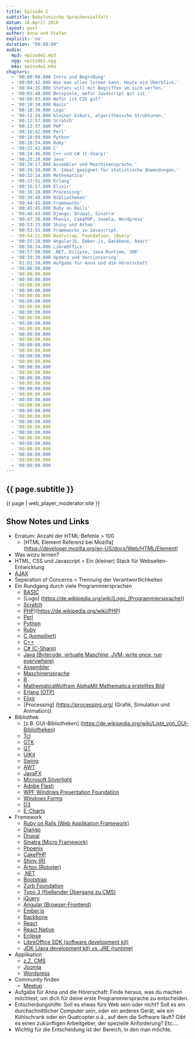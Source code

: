 ```yaml
---
title: Episode 2
subtitle: Babylonische Sprachenvielfalt
datum: 18.April 2016
layout: post
author: Anna und Stefan
explicit: 'no'
duration: "00:00:00"
audio:
  mp3: episode2.mp3
  ogg: episode2.ogg
  m4a: episode2.m4a
chapters:
  - '00:00:00.000 Intro und Begrüßung'
  - '00:00:42.000 Was man alles lernen kann. Heute ein Überblick.'
  - '00:04:35.000 Stefans will mit Begriffen um sich werfen.'
  - '00:05:40.000 Beispiele, wofür Javascript gut ist.'
  - '00:08:03.000 Wofür ist CSS gut?'
  - '00:10:10.000 Basic'
  - '00:10:30.000 Logo'
  - '00:11:24.000 Kleiner Exkurs, algorithmische Strukturen.'
  - '00:12:57.000 Scratch'
  - '00:13:37.000 PHP'
  - '00:16:42.000 Perl'
  - '00:18:09.000 Python'
  - '00:20:54.000 Ruby'
  - '00:22:42.000 C'
  - '00:24:46.000 C++ und C# (C-Sharp)'
  - '00:25:28.000 Java'
  - '00:29:17.000 Assembler und Maschinensprache.'
  - '00:30:50.000 R. Ideal geeignet für statistische Anwendungen.'
  - '00:32:14.000 Mathematica'
  - '00:33:51.000 Erlang'
  - '00:36:57.000 Elixir'
  - '00:38:28.000 Processing'
  - '00:39:40.000 Bibliotheken'
  - '00:44:45.000 Frameworks'
  - '00:45:45.000 Ruby on Rails'
  - '00:46:43.000 Django, Drupal, Sinatra'
  - '00:47:38.000 Phenix, CakePHP, Joomla, Wordpress'
  - '00:53:15.000 Shiny und Artoo'
  - '00:53:55.000 Frameworks zu Javascript.
  - '00:54:21.000 Bootstrap, Foundation, jQuery'
  - '00:55:28.000 AngularJS, Ember.js, Backbone, React'
  - '00:56:34.000 LibreOffice'
  - '00:57:08.000 .NET, Eclipse, Java Runtime, JDK'
  - '00:39:39.000 Update und Versionierung'
  - '01:01:58.000 Aufgabe für Anna und die Hörerschaft'
  - '00:00:00.000 
  - '00:00:00.000 
  - '00:00:00.000 
  - '00:00:00.000 
  - '00:00:00.000 
  - '00:00:00.000
  - '00:00:00.000 
  - '00:00:00.000 
  - '00:00:00.000 
  - '00:00:00.000 
  - '00:00:00.000 
  - '00:00:00.000 
  - '00:00:00.000 
  - '00:00:00.000 
  - '00:00:00.000 
  - '00:00:00.000 
  - '00:00:00.000 
  - '00:00:00.000
  - '00:00:00.000 
  - '00:00:00.000 
  - '00:00:00.000 
  - '00:00:00.000 
  - '00:00:00.000 
  - '00:00:00.000 
  - '00:00:00.000 
  - '00:00:00.000 
  - '00:00:00.000 
  - '00:00:00.000 
  - '00:00:00.000
  - '00:00:00.000 
  - '00:00:00.000 
  - '00:00:00.000 
  - '00:00:00.000 
  - '00:00:00.000 
  - '00:00:00.000 
  - '00:00:00.000 
  - '00:00:00.000 
---
```


## {{ page.subtitle }}

{{ page | web_player_moderator:site }}

## Show Notes und Links

* Erratum: Anzahl der HTML-Befehle > 100
  * [HTML Element Referenz bei Mozilla] (https://developer.mozilla.org/en-US/docs/Web/HTML/Element)
* Was wozu lernen?
* HTML, CSS und Javascript = Ein (kleiner) Stack für Webseiten-Entwicklung
* [AJAX](https://de.wikipedia.org/wiki/Ajax_(Programmierung))
* Seperation of Concerns = Trennung der Verantwortlichkeiten
* Ein Rundgang durch viele Programmiersprachen
  * [BASIC](https://de.wikipedia.org/wiki/BASIC)
  * [Logo] (https://de.wikipedia.org/wiki/Logo_(Programmiersprache))
  * [Scratch](https://de.wikipedia.org/wiki/Scratch_(Programmiersprache))
  * [PHP](interpretiert)](https://de.wikipedia.org/wiki/PHP)
  * [Perl](https://de.wikipedia.org/wiki/Perl_(Programmiersprache))
  * [Python](https://de.wikipedia.org/wiki/Python_(Programmiersprache))
  * [Ruby](https://de.wikipedia.org/wiki/Ruby_(Programmiersprache))
  * [C (kompiliert)](https://de.wikipedia.org/wiki/C_(Programmiersprache))
  * [C++](https://de.wikipedia.org/wiki/C%2B%2B)
  * [C# (C-Sharp)](https://de.wikipedia.org/wiki/C-Sharp)
  * [Java (Bytecode, virtualle Maschine, JVM; write once, run everywhere)](https://de.wikipedia.org/wiki/Java_(Programmiersprache))
  * [Assembler](https://de.wikipedia.org/wiki/Assembler_(Informatik))
  * [Maschinensprache](https://de.wikipedia.org/wiki/Maschinensprache)
  * [R](https://de.wikipedia.org/wiki/R_(Programmiersprache))
  * [Mathematica](https://de.wikipedia.org/wiki/Mathematica)[Wolfram Alpha](https://de.wikipedia.org/wiki/Wolfram_Research)[Mit Mathematica erstelltes Bild](https://de.wikipedia.org/wiki/Mathematica#/media/File:Mathematica_dinis_surface.png)
  * [Erlang (OTP)](https://de.wikipedia.org/wiki/Erlang_(Programmiersprache))
  * [Elixir](https://de.wikipedia.org/wiki/Elixir_(Programmiersprache))
  * [Processing] (https://processing.org/ (Grafik, Simulation und Animation))
* Bibliothek
  * [z.B. GUI-Bibliotheken] (https://de.wikipedia.org/wiki/Liste_von_GUI-Bibliotheken)
  * [Tcl](https://de.wikipedia.org/wiki/Tcl)
  * [GTK](https://de.wikipedia.org/wiki/GTK%2B)
  * [QT](https://de.wikipedia.org/wiki/Qt_(Bibliothek))
  * [UIKit](http://getuikit.com/)
  * [Swing](https://de.wikipedia.org/wiki/Swing_(Java))
  * [AWT](https://de.wikipedia.org/wiki/Abstract_Window_Toolkit)
  * [JavaFX](https://de.wikipedia.org/wiki/JavaFX)
  * [Microsoft Silverlight](https://de.wikipedia.org/wiki/Microsoft_Silverlight)
  * [Adobe Flash](https://de.wikipedia.org/wiki/Adobe_Flash)
  * [WPF Windows Presentation Foundation](https://de.wikipedia.org/wiki/Windows_Presentation_Foundation)
  * [Windows Forms](https://de.wikipedia.org/wiki/Windows_Forms)
  * [D3](https://d3js.org/)
  * [E-Charts](https://ecomfe.github.io/echarts/index-en.html)
* Framework
  * [Ruby on Rails (Web Applikation Framework)](https://de.wikipedia.org/wiki/Ruby_on_Rails)
  * [Django](https://de.wikipedia.org/wiki/Django_(Framework))
  * [Drupal](https://de.wikipedia.org/wiki/Drupal)
  * [Sinatra (Micro Framework)](https://de.wikipedia.org/wiki/Sinatra_(Software))
  * [Phoenix](https://de.wikipedia.org/wiki/TYPO3_Flow)
  * [CakePHP](https://de.wikipedia.org/wiki/CakePHP)
  * [Shiny (R)](http://shiny.rstudio.com/)
  * [Artoo (Roboter)](http://artoo.io/)
  * [.NET](https://de.wikipedia.org/wiki/.NET_Framework)
  * [Bootstrap](https://de.wikipedia.org/wiki/Bootstrap_(Framework))
  * [Zurb Foundation](https://de.wikipedia.org/wiki/Foundation_(Framework))
  * [Typo 3 (fließender Übergang zu CMS)](https://de.wikipedia.org/wiki/TYPO3)
  * [jQuery](https://de.wikipedia.org/wiki/JQuery)
  * [Angular (Browser-Frontend)](https://de.wikipedia.org/wiki/AngularJS)
  * [Ember.js](https://de.wikipedia.org/wiki/Ember.js)
  * [Backbone](https://de.wikipedia.org/wiki/Backbone.js)
  * [React](https://en.wikipedia.org/wiki/React_(JavaScript_library))
  * [React Native](http://www.reactnative.com/)
  * [Eclipse](https://de.wikipedia.org/wiki/Eclipse_(IDE))
  * [LibreOffice SDK (software development kit)](http://api.libreoffice.org/docs/install.html)
  * [JDK (Java development kit) vs. JRE (runtime)](https://de.wikipedia.org/wiki/Java_Development_Kit)
* Applikation
  * [z.Z. CMS](https://de.wikipedia.org/wiki/Content-Management-System)
  * [Joomla](https://de.wikipedia.org/wiki/Joomla)
  * [Wordpress](https://de.wikipedia.org/wiki/WordPress)
* Community finden
  * [Meetup](http://www.meetup.com/)
* Aufgabe für Anna und die Hörerschaft: Finde heraus, was du machen möchtest, um dich für deine erste Programmiersprache zu entscheiden. 
* Entscheidungshilfe: Soll es etwas fürs Web sein oder nicht? Soll es ein durchschnittlicher Computer sein, oder ein anderes Gerät, wie ein Kühlschrank oder ein Quatcopter o.ä., auf dem die Software läuft? Gibt es einen zukünftigen Arbeitgeber, der spezielle Anforderung? Etc....
* Wichtig für die Entscheidung ist der Bereich, in den man möchte.
